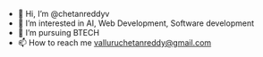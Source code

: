 - 👋 Hi, I’m @chetanreddyv
- 👀 I’m interested in AI, Web Development, Software development    
- 🌱 I’m pursuing BTECH
- 📫 How to reach me valluruchetanreddy@gmail.com 

<!---
chetanreddyv/chetanreddyv is a ✨ special ✨ repository because its `README.md` (this file) appears on your GitHub profile.
You can click the Preview link to take a look at your changes.
--->
